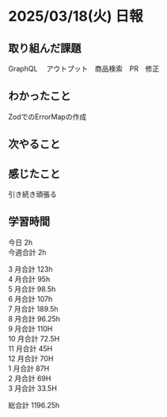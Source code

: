 # 2025/03/18(火) 日報

## 取り組んだ課題
GraphQL 　アウトプット　商品検索　PR　修正

## わかったこと
ZodでのErrorMapの作成

## 次やること

## 感じたこと
引き続き頑張る


## 学習時間

今日 2h
<br />
今週合計 2h
<br />

3 月合計 123h
<br />
4 月合計 95h
<br />
5 月合計 98.5h
<br />
6 月合計 107h
<br />
7 月合計 189.5h
<br />
8 月合計 96.25h
<br />
9 月合計 110H
<br />
10 月合計 72.5H
<br />
11 月合計 45H
<br />
12 月合計 70H
<br />
1 月合計 87H
<br />
2 月合計 69H
<br />
3 月合計 33.5H

総合計 1196.25h
